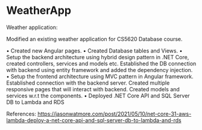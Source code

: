 # WeatherApp
Weather application:

Modified an existing weather application for CS5620 Database course. 

• Created new Angular pages.
• Created Database tables and Views.
• Setup the backend architecture using hybrid design pattern in .NET Core, created controllers, services and models etc. Established the DB connection with backend using entity framework and added the dependency injection.
• Setup the frontend architecture using MVC pattern in Angular framework. Established connection with the backend server. Created multiple responsive pages that will interact with backend. Created models and services w.r.t the components.
• Deployed .NET Core API and SQL Server DB to Lambda and RDS

References:
https://jasonwatmore.com/post/2021/05/10/net-core-31-aws-lambda-deploy-a-net-core-api-and-sql-server-db-to-lambda-and-rds
